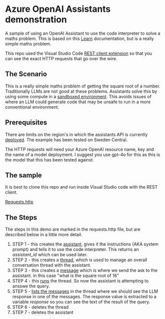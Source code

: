 # Azure OpenAI Assistants demonstration

A sample of using an OpenAI Assistant to use the code interpreter to solve a maths problem. This is based on this [Learn](https://learn.microsoft.com/en-us/azure/ai-services/openai/how-to/assistant) documentation, but is a really simple maths problem.

This repo used the Visual Studio Code [REST client extension](https://github.com/Huachao/vscode-restclient) so that you can see the exact HTTP requests that go over the wire.

## The Scenario
This is a really simple maths problem of getting the square root of a number. Traditionally LLMs are not good at these problems. Assistants solve this by using some compute in a [sandboxed environment](https://learn.microsoft.com/en-us/azure/ai-services/openai/how-to/code-interpreter?tabs=python). This avoids issues of where an LLM could generate code that may be unsafe to run in a more conventional environment.

## Prerequisites
There are limits on the region's in which the assistants API is currently [deployed](https://learn.microsoft.com/en-us/answers/questions/1694320/assistants-is-only-available-in-the-following-regi). The example has been tested on Sweden Central.

The HTTP requests will need your Azure OpenAI resource name, key and the name of a model deployment. I suggest you use gpt-4o for this as this is the model that this has been tested against.

## The sample
It is best to clone this repo and run inside Visual Studio code with the REST client.

[Requests.http](./requests.http)

## The Steps
The steps in this demo are marked in the requests.http file, but are described below in a little more detail.

1. STEP 1 - this creates the [assistant]([https://learn.microsoft.com/en-us/azure/ai-services/openai/assistants-reference?tabs=python#create-an-assistant](https://learn.microsoft.com/en-us/azure/ai-services/openai/assistants-reference?tabs=python#create-an-assistant)), gives it the instructions (AKA system prompt) and tells it to use the code interpreter. This returns an *assistant_id* which can be used later.
2. STEP 2 - this creates a [thread](https://learn.microsoft.com/en-us/azure/ai-services/openai/assistants-reference-threads?tabs=python), which is used to manage an overall conversation thread with the assistant.
3. STEP 3 - this creates a [message](https://learn.microsoft.com/en-us/azure/ai-services/openai/assistants-reference-messages?tabs=python#create-message) which is where we send the ask to the assistant. in this case "what is the square root of 16"
4.  STEP 4 - this [runs](https://learn.microsoft.com/en-us/azure/ai-services/openai/assistants-reference-runs?tabs=python#create-run) the thread. So now the assistant is attempting to ansswe the query.
5.  STEP 5 - [lists the messages](https://learn.microsoft.com/en-us/azure/ai-services/openai/assistants-reference-messages?tabs=python#list-messages) in the thread where we should see the LLM response in one of the messages. The response value is extracted to a variable *response* so you can see the text of the result of the query.
6.  STEP 6 - deletes the thread
7.  STEP 7 - deletes the assistant
